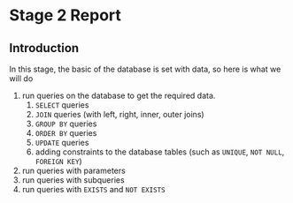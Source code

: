 # Stage 2 Report

## Introduction

In this stage, the basic of the database is set with data, so here is what we will do

1. run queries on the database to get the required data.
    1. `SELECT` queries
    2. `JOIN` queries (with left, right, inner, outer joins)
    3. `GROUP BY` queries
    4. `ORDER BY` queries
    5. `UPDATE` queries
    6. adding constraints to the database tables (such as `UNIQUE`, `NOT NULL`, `FOREIGN KEY`)
2. run queries with parameters
3. run queries with subqueries
4. run queries with `EXISTS` and `NOT EXISTS`

